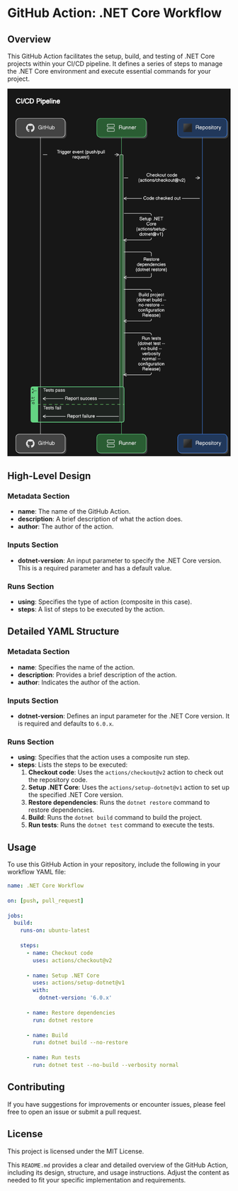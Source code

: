 # GitHub Action: .NET Core Workflow

## Overview

This GitHub Action facilitates the setup, build, and testing of .NET Core projects within your CI/CD pipeline. It defines a series of steps to manage the .NET Core environment and execute essential commands for your project.

![GitHub Action Diagram](https://github.com/NadeemJazmawe/DotNet-Generic-CI-Action/blob/main/images/action-diagram.png)

## High-Level Design

### Metadata Section

- **name**: The name of the GitHub Action.
- **description**: A brief description of what the action does.
- **author**: The author of the action.

### Inputs Section

- **dotnet-version**: An input parameter to specify the .NET Core version. This is a required parameter and has a default value.

### Runs Section

- **using**: Specifies the type of action (composite in this case).
- **steps**: A list of steps to be executed by the action.

## Detailed YAML Structure

### Metadata Section

- **name**: Specifies the name of the action.
- **description**: Provides a brief description of the action.
- **author**: Indicates the author of the action.

### Inputs Section

- **dotnet-version**: Defines an input parameter for the .NET Core version. It is required and defaults to `6.0.x`.

### Runs Section

- **using**: Specifies that the action uses a composite run step.
- **steps**: Lists the steps to be executed:
  1. **Checkout code**: Uses the `actions/checkout@v2` action to check out the repository code.
  2. **Setup .NET Core**: Uses the `actions/setup-dotnet@v1` action to set up the specified .NET Core version.
  3. **Restore dependencies**: Runs the `dotnet restore` command to restore dependencies.
  4. **Build**: Runs the `dotnet build` command to build the project.
  5. **Run tests**: Runs the `dotnet test` command to execute the tests.

## Usage

To use this GitHub Action in your repository, include the following in your workflow YAML file:

```yaml
name: .NET Core Workflow

on: [push, pull_request]

jobs:
  build:
    runs-on: ubuntu-latest

    steps:
      - name: Checkout code
        uses: actions/checkout@v2

      - name: Setup .NET Core
        uses: actions/setup-dotnet@v1
        with:
          dotnet-version: '6.0.x'

      - name: Restore dependencies
        run: dotnet restore

      - name: Build
        run: dotnet build --no-restore

      - name: Run tests
        run: dotnet test --no-build --verbosity normal
```

## Contributing
If you have suggestions for improvements or encounter issues, please feel free to open an issue or submit a pull request.

## License
This project is licensed under the MIT License.


This `README.md` provides a clear and detailed overview of the GitHub Action, including its design, structure, and usage instructions. Adjust the content as needed to fit your specific implementation and requirements.



